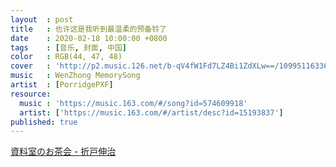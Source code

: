 ```yaml
---
layout  : post
title   : 也许这是我听到最温柔的预备铃了
date    : 2020-02-18 10:00:00 +0800
tags    : [音乐, 封面, 中国]
color   : RGB(44, 47, 48)
cover   : 'http://p2.music.126.net/b-qV4fW1Fd7LZ4Bi1ZdXLw==/109951163366530084.jpg'
music   : WenZhong MemorySong
artist  : [PorridgePXF]
resource:
  music : 'https://music.163.com/#/song?id=574609918'
  artist: ['https://music.163.com/#/artist/desc?id=15193837']
published: true
---
```


[資料室のお茶会 - 折戸伸治](https://music.163.com/#/song?id=22706996)
